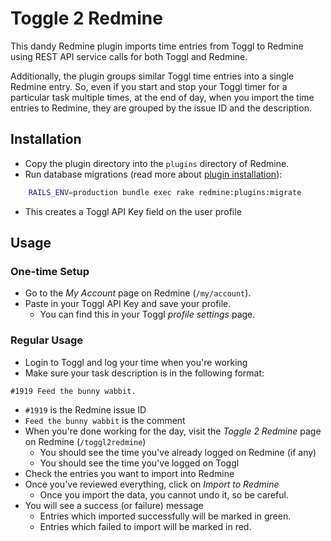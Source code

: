 # Toggle 2 Redmine

This dandy Redmine plugin imports time entries from Toggl to Redmine using
REST API service calls for both Toggl and Redmine.

Additionally, the plugin groups similar Toggl time entries into a single Redmine
entry. So, even if you start and stop your Toggl timer for a particular task
multiple times, at the end of day, when you import the time entries to Redmine,
they are grouped by the issue ID and the description. 

## Installation

* Copy the plugin directory into the `plugins` directory of Redmine.
* Run database migrations (read more about
[plugin installation](http://www.redmine.org/projects/redmine/wiki/Plugins)):
```bash
    RAILS_ENV=production bundle exec rake redmine:plugins:migrate
```
  * This creates a Toggl API Key field on the user profile

## Usage

### One-time Setup

* Go to the _My Account_ page on Redmine (`/my/account`).
* Paste in your Toggl API Key and save your profile.
  * You can find this in your Toggl _profile settings_ page.

### Regular Usage

* Login to Toggl and log your time when you're working
* Make sure your task description is in the following format:
```
#1919 Feed the bunny wabbit.
``` 
  * `#1919` is the Redmine issue ID
  * `Feed the bunny wabbit` is the comment
* When you're done working for the day, visit the _Toggle 2 Redmine_ page on
  Redmine (`/toggl2redmine`)
  * You should see the time you've already logged on Redmine (if any)
  * You should see the time you've logged on Toggl
* Check the entries you want to import into Redmine
* Once you've reviewed everything, click on _Import to Redmine_
  * Once you import the data, you cannot undo it, so be careful.
* You will see a success (or failure) message
  * Entries which imported successfully will be marked in green.
  * Entries which failed to import will be marked in red.
